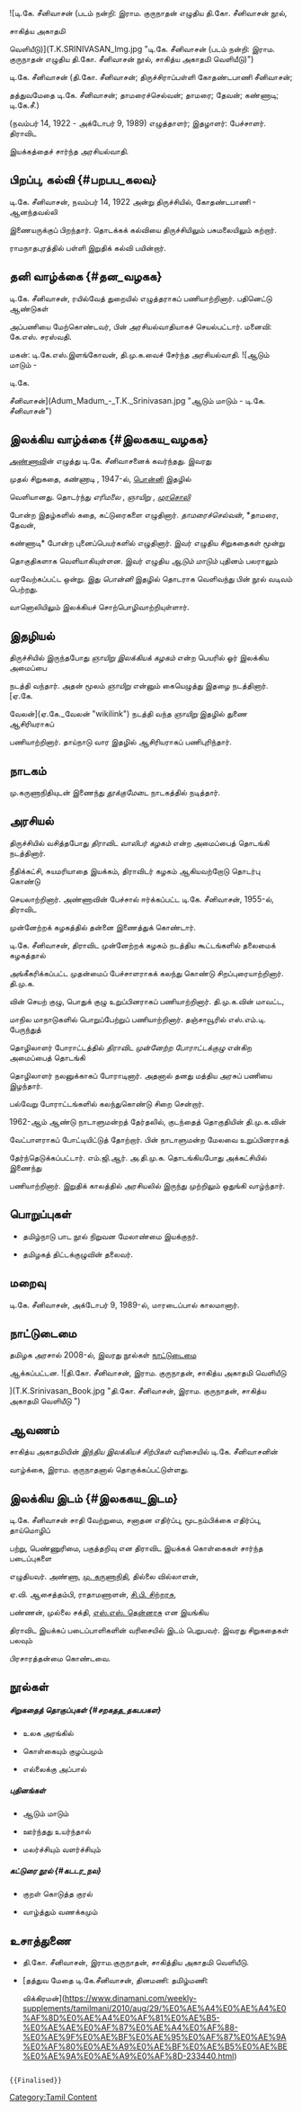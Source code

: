 ![டி.கே. சீனிவாசன் (படம் நன்றி: இராம. குருநாதன் எழுதிய தி.கோ. சீனிவாசன் நூல்,
சாகித்ய அகாதமி
வெளியீடு)](T.K.SRINIVASAN_Img.jpg "டி.கே. சீனிவாசன் (படம் நன்றி: இராம. குருநாதன் எழுதிய தி.கோ. சீனிவாசன் நூல், சாகித்ய அகாதமி வெளியீடு)")
டி.கே. சீனிவாசன் (தி.கோ. சீனிவாசன்; திருச்சிராப்பள்ளி கோதண்டபாணி சீனிவாசன்;
தத்துவமேதை டி.கே. சீனிவாசன்; தாமரைச்செல்வன்; தாமரை; தேவன்; கண்ணாடி; டி.கே.சீ.)
(நவம்பர் 14, 1922 - அக்டோபர் 9, 1989) எழுத்தாளர்; இதழாளர்: பேச்சாளர். திராவிட
இயக்கத்தைச் சார்ந்த அரசியல்வாதி.

## பிறப்பு, கல்வி {#பறபப_கலவ}

டி.கே. சீனிவாசன், நவம்பர் 14, 1922 அன்று திருச்சியில், கோதண்டபாணி - ஆனந்தவல்லி
இணையருக்குப் பிறந்தார். தொடக்கக் கல்வியை திருச்சியிலும் பசுமலையிலும் கற்றார்.
ராமநாதபுரத்தில் பள்ளி இறுதிக் கல்வி பயின்றார்.

## தனி வாழ்க்கை {#தன_வழகக}

டி.கே. சீனிவாசன், ரயில்வேத் துறையில் எழுத்தராகப் பணியாற்றினார். பதினெட்டு ஆண்டுகள்
அப்பணியை மேற்கொண்டவர், பின் அரசியல்வாதியாகச் செயல்பட்டார். மனைவி: கே.எஸ். சரஸ்வதி.
மகன்: டி.கே.எஸ்.இளங்கோவன், தி.மு.க.வைச் சேர்ந்த அரசியல்வாதி. ![ஆடும் மாடும் -
டி.கே.
சீனிவாசன்](Adum_Madum_-_T.K._Srinivasan.jpg "ஆடும் மாடும் - டி.கே. சீனிவாசன்")

## இலக்கிய வாழ்க்கை {#இலககய_வழகக}

[அண்ணாவ](அண்ணாத்துரை "wikilink")ின் எழுத்து டி.கே. சீனிவாசனைக் கவர்ந்தது. இவரது
முதல் சிறுகதை, *கண்ணாடி* , 1947-ல், [பொன்னி](பொன்னி "wikilink") இதழில்
வெளியானது. தொடர்ந்து *எரிமலை* , *ஞாயிறு* , *[முரசொலி](முரசொலி "wikilink")*
போன்ற இதழ்களில் கதை, கட்டுரைகளை எழுதினார். *தாமரைச்செல்வன்*, *தாமரை, தேவன்,
கண்ணாடி* போன்ற புனைப்பெயர்களில் எழுதினார். இவர் எழுதிய சிறுகதைகள் மூன்று
தொகுதிகளாக வெளியாகியுள்ளன. இவர் எழுதிய *ஆடும் மாடும்* புதினம் பலராலும்
வரவேற்கப்பட்ட ஒன்று. இது *பொன்னி* இதழில் தொடராக வெளிவந்து பின் நூல் வடிவம் பெற்றது.
வானொலியிலும் இலக்கியச் சொற்பொழிவாற்றியுள்ளார்.

## இதழியல்

திருச்சியில் இருந்தபோது *ஞாயிறு இலக்கியக் கழகம்* என்ற பெயரில் ஓர் இலக்கிய அமைப்பை
நடத்தி வந்தார். அதன் மூலம் *ஞாயிறு* என்னும் கையெழுத்து இதழை நடத்தினார். [ஏ.கே.
வேலன்](ஏ.கே._வேலன் "wikilink") நடத்தி வந்த *ஞாயிறு* இதழில் துணை ஆசிரியராகப்
பணியாற்றினார். தாய்நாடு வார இதழில் ஆசிரியராகப் பணிபுரிந்தார்.

## நாடகம்

மு.கருணாநிதியுடன் இணைந்து *தூக்குமேடை* நாடகத்தில் நடித்தார்.

## அரசியல்

திருச்சியில் வசித்தபோது *திராவிட வாலிபர் கழகம்* என்ற அமைப்பைத் தொடங்கி நடத்தினார்.
நீதிக்கட்சி, சுயமரியாதை இயக்கம், திராவிடர் கழகம் ஆகியவற்றோடு தொடர்பு கொண்டு
செயலாற்றினார். அண்ணாவின் பேச்சால் ஈர்க்கப்பட்ட டி.கே. சீனிவாசன், 1955-ல், திராவிட
முன்னேற்றக் கழகத்தில் தன்னை இணைத்துக் கொண்டார்.

டி.கே. சீனிவாசன், திராவிட முன்னேற்றக் கழகம் நடத்திய கூட்டங்களில் தலைமைக் கழகத்தால்
அங்கீகரிக்கப்பட்ட முதன்மைப் பேச்சாளராகக் கலந்து கொண்டு சிறப்புரையாற்றினார். தி.மு.க.
வின் செயற் குழு, பொதுக் குழு உறுப்பினராகப் பணியாற்றினார். தி.மு.க.வின் மாவட்ட,
மாநில மாநாடுகளில் பொறுப்பேற்றுப் பணியாற்றினார். தஞ்சாவூரில் எஸ்.எம்.டி. பேருந்துத்
தொழிலாளர் போராட்டத்தில் *திராவிட முன்னேற்ற போராட்டக்குழு* என்கிற அமைப்பைத் தொடங்கி
தொழிலாளர் நலனுக்காகப் போராடினார். அதனால் தனது மத்திய அரசுப் பணியை இழந்தார்.
பல்வேறு போராட்டங்களில் கலந்துகொண்டு சிறை சென்றார்.

1962-ஆம் ஆண்டு நாடாளுமன்றத் தேர்தலில், குடந்தைத் தொகுதியின் தி.மு.க.வின்
வேட்பாளராகப் போட்டியிட்டுத் தோற்றார். பின் நாடாளுமன்ற மேலவை உறுப்பினராகத்
தேர்ந்தெடுக்கப்பட்டார். எம்.ஜி.ஆர். அ.தி.மு.க. தொடங்கியபோது அக்கட்சியில் இணைந்து
பணியாற்றினார். இறுதிக் காலத்தில் அரசியலில் இருந்து முற்றிலும் ஒதுங்கி வாழ்ந்தார்.

## பொறுப்புகள்

-   தமிழ்நாடு பாட நூல் நிறுவன மேலாண்மை இயக்குநர்.
-   தமிழகத் திட்டக்குழுவின் தலைவர்.

## மறைவு

டி.கே. சீனிவாசன், அக்டோபர் 9, 1989-ல், மாரடைப்பால் காலமானார்.

## நாட்டுடைமை

தமிழக அரசால் 2008-ல், இவரது நூல்கள் [நாட்டுடைமை](நூல்கள்_நாட்டுடைமை "wikilink")
ஆக்கப்பட்டன. ![தி.கோ. சீனிவாசன், இராம. குருநாதன், சாகித்ய அகாதமி வெளியீடு
](T.K.Srinivasan_Book.jpg "தி.கோ. சீனிவாசன், இராம. குருநாதன், சாகித்ய அகாதமி வெளியீடு ")

## ஆவணம்

சாகித்ய அகாதமியின் *இந்திய இலக்கியச் சிற்பிகள்* வரிசையில் டி.கே. சீனிவாசனின்
வாழ்க்கை, இராம. குருநாதனால் தொகுக்கப்பட்டுள்ளது.

## இலக்கிய இடம் {#இலககய_இடம}

டி.கே. சீனிவாசன் சாதி வேற்றுமை, சனாதன எதிர்ப்பு, மூடநம்பிக்கை எதிர்ப்பு, தாய்மொழிப்
பற்று, பெண்ணுரிமை, பகுத்தறிவு என திராவிட இயக்கக் கொள்கைகள் சார்ந்த படைப்புகளை
எழுதியவர். அண்ணா, [மு. கருணாநிதி](மு.கருணாநிதி "wikilink"), தில்லை வில்லாளன்,
ஏ.வி. ஆசைத்தம்பி, ராதாமணாளன், [சி.பி. சிற்றரசு](சி.பி.சிற்றரசு "wikilink"),
பண்ணன், முல்லை சக்தி, [எஸ்.எஸ். தென்னரசு](எஸ்.எஸ்._தென்னரசு "wikilink") என இயங்கிய
திராவிட இயக்கப் படைப்பாளிகளின் வரிசையில் இடம் பெறுபவர். இவரது சிறுகதைகள் பலவும்
பிரசாரத்தன்மை கொண்டவை.

## நூல்கள்

##### சிறுகதைத் தொகுப்புகள் {#சறகதத_தகபபகள}

-   உலக அரங்கில்
-   கொள்கையும் குழப்பமும்
-   எல்லைக்கு அப்பால்

##### புதினங்கள்

-   ஆடும் மாடும்
-   ஊர்ந்தது உயர்ந்தால்
-   மலர்ச்சியும் வளர்ச்சியும்

##### கட்டுரை நூல் {#கடடர_நல}

-   குறள் கொடுத்த குரல்
-   வாழ்த்தும் வணக்கமும்

## உசாத்துணை

-   தி.கோ. சீனிவாசன், இராம.குருநாதன், சாகித்திய அகாதமி வெளியீடு.
-   [தத்துவ மேதை டி.கே.சீனிவாசன், தினமணி: தமிழ்மணி:
    விக்கிரமன்](https://www.dinamani.com/weekly-supplements/tamilmani/2010/aug/29/%E0%AE%A4%E0%AE%A4%E0%AF%8D%E0%AE%A4%E0%AF%81%E0%AE%B5-%E0%AE%AE%E0%AF%87%E0%AE%A4%E0%AF%88-%E0%AE%9F%E0%AE%BF%E0%AE%95%E0%AF%87%E0%AE%9A%E0%AF%80%E0%AE%A9%E0%AE%BF%E0%AE%B5%E0%AE%BE%E0%AE%9A%E0%AE%A9%E0%AF%8D-233440.html)

```{=mediawiki}
{{Finalised}}
```
[Category:Tamil Content](Category:Tamil_Content "wikilink")
